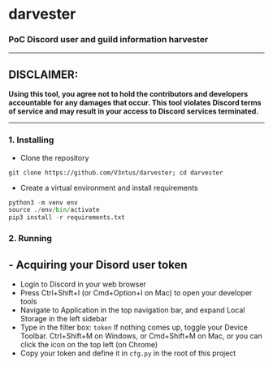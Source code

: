 # darvester
### PoC Discord user and guild information harvester 

---

## DISCLAIMER:
**Using this tool, you agree not to hold the contributors and developers
accountable for any damages that occur. This tool violates Discord terms of
service and may result in your access to Discord services terminated.**

---

### 1. Installing
- Clone the repository
```
git clone https://github.com/V3ntus/darvester; cd darvester
```
- Create a virtual environment and install requirements
```py
python3 -m venv env
source ./env/bin/activate
pip3 install -r requirements.txt
```
### 2. Running
## - Acquiring your Disord user token
- Login to Discord in your web browser
- Press Ctrl+Shift+I (or Cmd+Option+I on Mac) to open your developer tools
- Navigate to Application in the top navigation bar, and expand Local Storage in the left sidebar
- Type in the filter box: `token` If nothing comes up, toggle your Device Toolbar. Ctrl+Shift+M on Windows, or Cmd+Shift+M on Mac, or you can click the icon on the top left (on Chrome)
- Copy your token and define it in `cfg.py` in the root of this project